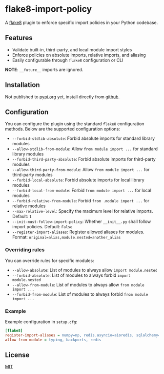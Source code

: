 # flake8-import-policy

A [flake8](https://flake8.pycqa.org/en/latest/index.html)
plugin to enforce specific import policies in your Python codebase.

## Features

- Validate built-in, third-party, and local module import styles
- Enforce policies on absolute imports, relative imports, and aliasing
- Easily configurable through `flake8` configuration or CLI

**NOTE**: `__future__` imports are ignored.

## Installation

Not published to [pypi.org](https://pypi.org/) yet,
install directly from [github](https://github.com/albshady/flake8-import-policy).

## Configuration

You can configure the plugin using the standard `flake8` configuration methods.
Below are the supported configuration options:

- `--forbid-stdlib-absolute`: Forbid absolute imports for standard library modules
- `--allow-stdlib-from-module`: Allow `from module import ...` for standard library modules
- `--forbid-third-party-absolute`: Forbid absolute imports for third-party modules
- `--allow-third-party-from-module`: Allow `from module import ...` for third-party modules
- `--forbid-local-absolute`: Forbid absolute imports for local library modules
- `--forbid-local-from-module`: Forbid `from module import ...` for local modules
- `--forbid-relative-from-module`: Forbid `from .module import ...` for relative modules
- `--max-relative-level`: Specify the maximum level for relative imports. Default: `1`
- `--init-must-follow-import-policy`: Whether `__init__.py` shall follow import policies. Default: `False`
- `--register-import-aliases`: Register allowed aliases for modules. Format: `original=alias,module.nested=another_alias`

### Overriding rules

You can override rules for specific modules:

- `--allow-absolute`: List of modules to always allow `import module.nested`
- `--forbid-absolute`: List of modules to always forbid `import module.nested`
- `--allow-from-module`: List of modules to always allow `from module import ...`
- `--forbid-from-module`: List of modules to always forbid `from module import ...`

### Example

Example configuration in `setup.cfg`:

```ini
[flake8]
register-import-aliases = numpy=np, redis.asyncio=aioredis, sqlalchemy=sa
allow-from-module = typing, backports, redis
```

## License

[MIT](LICENSE)
